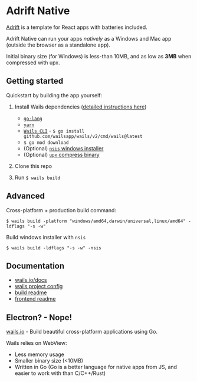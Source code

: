 # Adrift Native

[Adrift](https://github.com/hmerritt/adrift) is a template for React apps with batteries included.

Adrift Native can run your apps _natively_ as a Windows and Mac app (outside the browser as a standalone app).

Initial binary size (for Windows) is less-than 10MB, and as low as **3MB** when compressed with upx.

## Getting started

Quickstart by building the app yourself:

1.  Install Wails dependencies ([detailed instructions here](https://wails.io/docs/gettingstarted/installation))

    -   [`go-lang`](https://go.dev/dl/)
    -   [`yarn`](https://yarnpkg.com/getting-started/install)
    -   [`Wails CLI`](https://wails.io/docs/gettingstarted/installation/#installing-wails) - `$ go install github.com/wailsapp/wails/v2/cmd/wails@latest`
    -   `$ go mod download`
    -   (Optional) [`nsis` windows installer](https://sourceforge.net/projects/nsis/)
    -   (Optional) [`upx` compress binary](https://upx.github.io/)

2.  Clone this repo
3.  Run `$ wails build`

## Advanced

Cross-platform + production build command:

```
$ wails build -platform "windows/amd64,darwin/universal,linux/amd64" -ldflags "-s -w"
```

Build windows installer with `nsis`

```
$ wails build -ldflags "-s -w" -nsis
```

## Documentation

-   [wails.io/docs](https://wails.io/docs)
-   [wails project config](https://wails.io/docs/reference/project-config)
-   [build readme](build/README.md)
-   [frontend readme](frontend/README.md)

## Electron? - Nope!

[wails.io](https://wails.io) - Build beautiful cross-platform applications using Go.

Wails relies on WebView:

-   Less memory usage
-   Smaller binary size (<10MB)
-   Written in Go (Go is a better language for native apps from JS, and easier to work with than C/C++/Rust)

